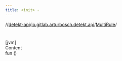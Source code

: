 ```yaml
---
title: <init> -
---
```

//[detekt-api](../../index.md)/[io.gitlab.arturbosch.detekt.api](../index.md)/[MultiRule](index.md)/[<init>](-init-.md)



# <init>  
[jvm]  
Content  
fun [<init>](-init-.md)()  



